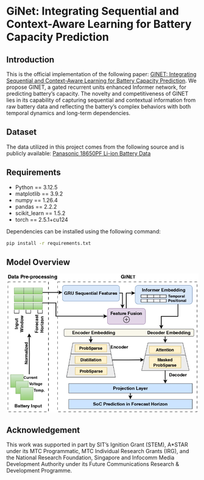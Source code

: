 # GiNet: Integrating Sequential and Context-Aware Learning for Battery Capacity Prediction


## Introduction
This is the official implementation of the following paper: [GINET: Integrating Sequential and Context-Aware Learning for Battery Capacity Prediction](https://arxiv.org/pdf/2501.04997). We propose GINET, a gated recurrent units enhanced Informer network, for predicting battery’s capacity. The novelty and competitiveness of GINET lies in its capability of capturing sequential and contextual information from raw battery data and reflecting the battery’s complex behaviors with both temporal dynamics and long-term dependencies.

## Dataset
The data utilized in this project comes from the following source and is publicly available: 
[Panasonic 18650PF Li-ion Battery Data](https://data.mendeley.com/datasets/wykht8y7tg/1)

## Requirements
- Python == 3.12.5
- matplotlib == 3.9.2
- numpy == 1.26.4
- pandas == 2.2.2
- scikit_learn == 1.5.2
- torch == 2.5.1+cu124

Dependencies can be installed using the following command:
```bash
pip install -r requirements.txt
```

## Model Overview
![img/ginet250106-cropped.pdf](img/ginet250106-cropped_page-0001.jpg)

## Acknowledgement
This work was supported in part by SIT’s Ignition Grant (STEM), A*STAR under its MTC Programmatic, MTC Individual Research Grants (IRG), and the National Research Foundation, Singapore and Infocomm Media Development Authority under its Future Communications Research & Development Programme.
